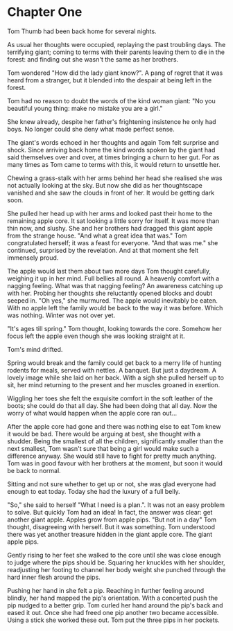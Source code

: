 
# Chapter One

Tom Thumb had been back home for several nights. 

As usual her thoughts were occupied, replaying the past troubling days. The terrifying giant; coming to terms with their parents leaving them to die in the forest: and finding out she wasn't the same as her brothers. 

Tom wondered "How did the lady giant know?". A pang of regret that it was heard from a stranger, but it blended into the despair at being left in the forest.

Tom had no reason to doubt the words of the kind woman giant: "No you beautiful young thing: make no mistake you are a girl." 

She knew already, despite her father's frightening insistence he only had boys. No longer could she deny what made perfect sense.

The giant's words echoed in her thoughts and again Tom felt surprise and shock. Since arriving back home the kind words spoken by the giant had said themselves over and over, at times bringing a churn to her gut. For as many times as Tom came to terms with this, it would return to unsettle her.

Chewing a grass-stalk with her arms behind her head she realised she was not actually looking at the sky. But now she did as her thoughtscape vanished and she saw the clouds in front of her. It would be getting dark soon.

She pulled her head up with her arms and looked past their home to the remaining apple core. It sat looking a little sorry for itself. It was more than thin now, and slushy. She and her brothers had dragged this giant apple from the strange house. "And what a great idea that was." Tom congratulated herself; it was a feast for everyone. "And that was me." she continued, surprised by the revelation. And at that moment she felt immensely proud.

The apple would last them about two more days Tom thought carefully, weighing it up in her mind. Full bellies all round. A heavenly comfort with a nagging feeling. What was that nagging feeling? An awareness catching up with her. Probing her thoughts she reluctantly opened blocks and doubt seeped in. "Oh yes," she murmured. The apple would inevitably be eaten. With no apple left the family would be back to the way it was before. Which was nothing. Winter was not over yet.

"It's ages till spring." Tom thought, looking towards the core. Somehow her focus left the apple even though she was looking straight at it. 

Tom's mind drifted.

Spring would break and the family could get back to a merry life of hunting rodents for meals, served with nettles. A banquet. But just a daydream. A lovely image while she laid on her back. With a sigh she pulled herself up to sit, her mind returning to the present and her muscles groaned in exertion.

Wiggling her toes she felt the exquisite comfort in the soft leather of the boots; she could do that all day. She had been doing that all day. Now the worry of what would happen when the apple core ran out...

After the apple core had gone and there was nothing else to eat Tom knew it would be bad. There would be arguing at best, she thought with a shudder. Being the smallest of all the children, significantly smaller than the next smallest, Tom wasn't sure that being a girl would make such a difference anyway. She would still have to fight for pretty much anything. Tom was in good favour with her brothers at the moment, but soon it would be back to normal. 

Sitting and not sure whether to get up or not, she was glad everyone had enough to eat today. Today she had the luxury of a full belly. 

"So," she said to herself "What I need is a plan.". It was not an easy problem to solve. But quickly Tom had an idea! In fact, the answer was clear: get another giant apple. Apples grow from apple pips. "But not in a day" Tom thought, disagreeing with herself. But it was something. Tom understood there was yet another treasure hidden in the giant apple core. The giant apple pips. 

Gently rising to her feet she walked to the core until she was close enough to judge where the pips should be. Squaring her knuckles with her shoulder, readjusting her footing to channel her body weight she punched through the hard inner flesh around the pips. 

Pushing her hand in she felt a pip. Reaching in further feeling around blindly, her hand mapped the pip's orientation. With a concerted push the pip nudged to a better grip. Tom curled her hand around the pip's back and eased it out. Once she had freed one pip another two became accessible. Using a stick she worked these out. Tom put the three pips in her pockets.
